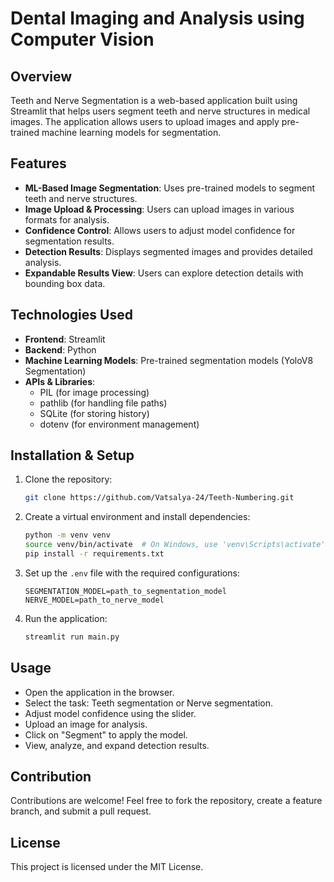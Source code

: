 # Dental Imaging and Analysis using Computer Vision

## Overview
Teeth and Nerve Segmentation is a web-based application built using Streamlit that helps users segment teeth and nerve structures in medical images. The application allows users to upload images and apply pre-trained machine learning models for segmentation.

## Features
- **ML-Based Image Segmentation**: Uses pre-trained models to segment teeth and nerve structures.
- **Image Upload & Processing**: Users can upload images in various formats for analysis.
- **Confidence Control**: Allows users to adjust model confidence for segmentation results.
- **Detection Results**: Displays segmented images and provides detailed analysis.
- **Expandable Results View**: Users can explore detection details with bounding box data.

## Technologies Used
- **Frontend**: Streamlit
- **Backend**: Python
- **Machine Learning Models**: Pre-trained segmentation models (YoloV8 Segmentation)
- **APIs & Libraries**:
  - PIL (for image processing)
  - pathlib (for handling file paths)
  - SQLite (for storing history)
  - dotenv (for environment management)

## Installation & Setup
1. Clone the repository:
   ```bash
   git clone https://github.com/Vatsalya-24/Teeth-Numbering.git
   ```
2. Create a virtual environment and install dependencies:
   ```bash
   python -m venv venv
   source venv/bin/activate  # On Windows, use 'venv\Scripts\activate'
   pip install -r requirements.txt
   ```
3. Set up the `.env` file with the required configurations:
   ```
   SEGMENTATION_MODEL=path_to_segmentation_model
   NERVE_MODEL=path_to_nerve_model
   ```
4. Run the application:
   ```bash
   streamlit run main.py
   ```

## Usage
- Open the application in the browser.
- Select the task: Teeth segmentation or Nerve segmentation.
- Adjust model confidence using the slider.
- Upload an image for analysis.
- Click on "Segment" to apply the model.
- View, analyze, and expand detection results.

## Contribution
Contributions are welcome! Feel free to fork the repository, create a feature branch, and submit a pull request.

## License
This project is licensed under the MIT License.

